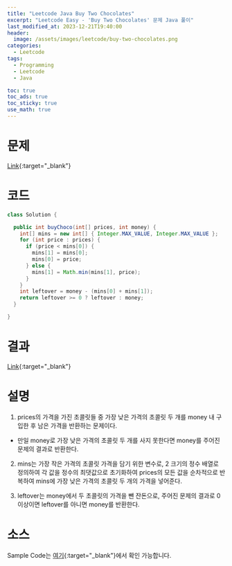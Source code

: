 ```yaml
---
title: "Leetcode Java Buy Two Chocolates"
excerpt: "Leetcode Easy - 'Buy Two Chocolates' 문제 Java 풀이"
last_modified_at: 2023-12-21T19:40:00
header:
  image: /assets/images/leetcode/buy-two-chocolates.png
categories:
  - Leetcode
tags:
  - Programming
  - Leetcode
  - Java

toc: true
toc_ads: true
toc_sticky: true
use_math: true
---
```

# 문제
[Link](https://leetcode.com/problems/buy-two-chocolates){:target="_blank"}

# 코드
```java
class Solution {

  public int buyChoco(int[] prices, int money) {
    int[] mins = new int[] { Integer.MAX_VALUE, Integer.MAX_VALUE };
    for (int price : prices) {
      if (price < mins[0]) {
        mins[1] = mins[0];
        mins[0] = price;
      } else {
        mins[1] = Math.min(mins[1], price);
      }
    }
    int leftover = money - (mins[0] + mins[1]);
    return leftover >= 0 ? leftover : money;
  }

}
```

# 결과
[Link](https://leetcode.com/problems/buy-two-chocolates/submissions/1125003496/){:target="_blank"}

# 설명
1. prices의 가격을 가진 초콜릿들 중 가장 낮은 가격의 초콜릿 두 개를 money 내 구입한 후 남은 가격을 반환하는 문제이다.
- 만일 money로 가장 낮은 가격의 초콜릿 두 개를 사지 못한다면 money를 주어진 문제의 결과로 반환한다.

2. mins는 가장 작은 가격의 초콜릿 가격을 담기 위한 변수로, 2 크기의 정수 배열로 정의하여 각 값을 정수의 최댓값으로 초기화하여 prices의 모든 값을 순차적으로 반복하여 mins에 가장 낮은 가격의 초콜릿 두 개의 가격을 넣어준다.

3. leftover는 money에서 두 초콜릿의 가격을 뺀 잔돈으로, 주어진 문제의 결과로 0 이상이면 leftover를 아니면 money를 반환한다.

# 소스
Sample Code는 [여기](https://github.com/GracefulSoul/leetcode/blob/master/src/main/java/gracefulsoul/problems/BuyTwoChocolates.java){:target="_blank"}에서 확인 가능합니다.